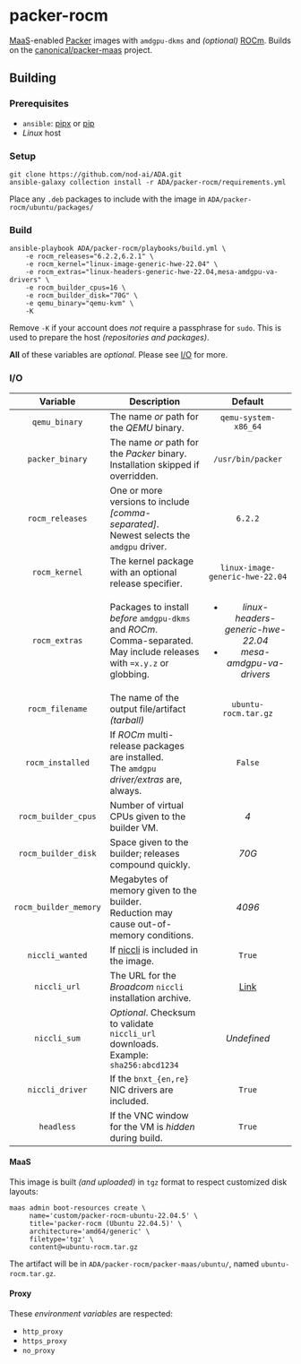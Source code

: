 # packer-rocm

[MaaS](https://maas.io/)-enabled [Packer](https://www.packer.io/) images
with `amdgpu-dkms` and _(optional)_ [ROCm](https://www.amd.com/en/products/software/rocm.html). Builds on the [canonical/packer-maas](https://github.com/canonical/packer-maas/)
project.


## Building

### Prerequisites

* `ansible`: [pipx](https://docs.ansible.com/ansible/latest/installation_guide/intro_installation.html#installing-and-upgrading-ansible-with-pipx) or [pip](https://docs.ansible.com/ansible/latest/installation_guide/intro_installation.html#installing-and-upgrading-ansible-with-pip)
* _Linux_ host

### Setup

```shell
git clone https://github.com/nod-ai/ADA.git
ansible-galaxy collection install -r ADA/packer-rocm/requirements.yml
```

Place any `.deb` packages to include with the image in `ADA/packer-rocm/ubuntu/packages/`

### Build

```shell
ansible-playbook ADA/packer-rocm/playbooks/build.yml \
    -e rocm_releases="6.2.2,6.2.1" \
    -e rocm_kernel="linux-image-generic-hwe-22.04" \
    -e rocm_extras="linux-headers-generic-hwe-22.04,mesa-amdgpu-va-drivers" \
    -e rocm_builder_cpus=16 \
    -e rocm_builder_disk="70G" \
    -e qemu_binary="qemu-kvm" \
    -K
```

Remove `-K` if your account does _not_ require a passphrase for `sudo`. This is used to prepare the host _(repositories and packages)_.

**All** of these variables are _optional_. Please see [I/O](#io) for more.

### I/O

| Variable | Description | Default |
|:----------:|-------------|:---------:|
| `qemu_binary` | The name _or_ path for the _QEMU_ binary. | `qemu-system-x86_64` |
| `packer_binary` | The name _or_ path for the _Packer_ binary.<br/>Installation skipped if overridden. | `/usr/bin/packer` |
| `rocm_releases` | One or more versions to include _[comma-separated]_.<br/>Newest selects the `amdgpu` driver. | `6.2.2` |
| `rocm_kernel` | The kernel package with an optional release specifier. | `linux-image-generic-hwe-22.04` |
| `rocm_extras` | Packages to install _before_ `amdgpu-dkms` and _ROCm_.<br/>Comma-separated. May include releases with `=x.y.z` or globbing. | <ul><li>_linux-headers-generic-hwe-22.04_</li><li>_mesa-amdgpu-va-drivers_</li></ul> |
| `rocm_filename` | The name of the output file/artifact _(tarball)_ | `ubuntu-rocm.tar.gz` |
| `rocm_installed` | If _ROCm_ multi-release packages are installed.<br/>The `amdgpu` _driver/extras_ are, always. | `False` |
| `rocm_builder_cpus` | Number of virtual CPUs given to the builder VM. | _4_ |
| `rocm_builder_disk` | Space given to the builder; releases compound quickly. | _70G_ |
| `rocm_builder_memory` | Megabytes of memory given to the builder.<br/>Reduction may cause out-of-memory conditions. | _4096_ |
| `niccli_wanted` | If [niccli](https://techdocs.broadcom.com/us/en/storage-and-ethernet-connectivity/ethernet-nic-controllers/bcm957xxx/adapters/Configuration-adapter/nic-cli-configuration-utility.html) is included in the image. | `True` |
| `niccli_url` | The URL for the _Broadcom_ `niccli` installation archive. | [Link](https://docs.broadcom.com/docs-and-downloads/ethernet-network-adapters/NXE/Thor2/GCA1/bcm5760x_230.2.52.0a.zip) |
| `niccli_sum` | _Optional_. Checksum to validate `niccli_url` downloads.<br/>Example: `sha256:abcd1234` | _Undefined_ |
| `niccli_driver` | If the `bnxt_{en,re}` NIC drivers are included. | `True` |
| `headless` | If the VNC window for the VM is _hidden_ during build. | `True` |

#### MaaS

This image is built _(and uploaded)_ in `tgz` format to respect customized disk layouts:

```shell
maas admin boot-resources create \
     name='custom/packer-rocm-ubuntu-22.04.5' \
     title='packer-rocm (Ubuntu 22.04.5)' \
     architecture='amd64/generic' \
     filetype='tgz' \
     content@=ubuntu-rocm.tar.gz
```

The artifact will be in `ADA/packer-rocm/packer-maas/ubuntu/`, named `ubuntu-rocm.tar.gz`.

#### Proxy

These _environment variables_ are respected:

* `http_proxy`
* `https_proxy`
* `no_proxy`
